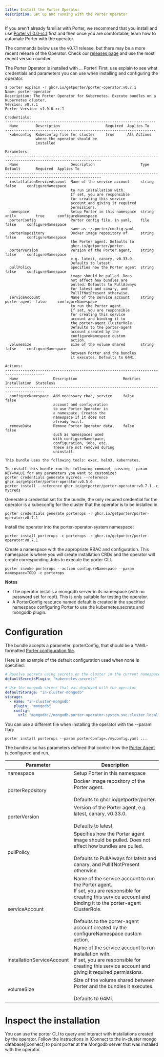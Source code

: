 ```yaml
---
title: Install the Porter Operator
description: Get up and running with the Porter Operator
---
```


If you aren't already familiar with Porter, we recommend that you install and use [Porter v1.0.0-rc.1][install-porter] first and then once you are comfortable, learn how to automate Porter with the operator.

The commands below use the v0.7.1 release, but there may be a more recent release of the Operator.
Check our [releases page](https://github.com/getporter/operator/releases) and use the most recent version number.

The Porter Operator is installed with ... Porter!
First, use explain to see what credentials and parameters you can use when installing and configuring the operator.

```
$ porter explain -r ghcr.io/getporter/porter-operator:v0.7.1
Name: porter-operator
Description: The Porter Operator for Kubernetes. Execute bundles on a Kubernetes cluster.
Version: v0.7.1
Porter Version: v1.0.0-rc.1

Credentials:
---------------------------------------------------------------------
  Name        Description                     Required  Applies To
---------------------------------------------------------------------
  kubeconfig  Kubeconfig file for cluster     true      All Actions
              where the operator should be
              installed

Parameters:
------------------------------------------------------------------------------------------------------------------
  Name                        Description                     Type    Default       Required  Applies To
------------------------------------------------------------------------------------------------------------------
  installationServiceAccount  Name of the service account     string                false     configureNamespace
                              to run installation with.
                              If set, you are responsible
                              for creating this service
                              account and giving it required
                              permissions.
  namespace                   Setup Porter in this namespace  string  <nil>         true      configureNamespace
  porterConfig                Porter config file, in yaml,    file                  false     configureNamespace
                              same as ~/.porter/config.yaml
  porterRepository            Docker image repository of      string                false     configureNamespace
                              the Porter agent. Defaults to
                              ghcr.io/getporter/porter.
  porterVersion               Version of the Porter agent,    string                false     configureNamespace
                              e.g. latest, canary, v0.33.0.
                              Defaults to latest.
  pullPolicy                  Specifies how the Porter agent  string                false     configureNamespace
                              image should be pulled. Does
                              not affect how bundles are
                              pulled. Defaults to PullAlways
                              for latest and canary, and
                              PullIfNotPresent otherwise.
  serviceAccount              Name of the service account     string  porter-agent  false     configureNamespace
                              to run the Porter agent.
                              If set, you are responsible
                              for creating this service
                              account and binding it to
                              the porter-agent ClusterRole.
                              Defaults to the porter-agent
                              account created by the
                              configureNamespace custom
                              action.
  volumeSize                  Size of the volume shared       string                false     configureNamespace
                              between Porter and the bundles
                              it executes. Defaults to 64Mi.

Actions:
----------------------------------------------------------------------------------------
  Name                Description                     Modifies Installation  Stateless
----------------------------------------------------------------------------------------
  configureNamespace  Add necessary rbac, service     false                  false
                      account and configuration
                      to use Porter Operator in
                      a namespace. Creates the
                      namespace if it does not
                      already exist.
  removeData          Remove Porter Operator data,    false                  false
                      such as namespaces used
                      with configureNamespace,
                      configuration, jobs, etc.
                      These are not removed during
                      uninstall.

This bundle uses the following tools: exec, helm3, kubernetes.

To install this bundle run the following command, passing --param KEY=VALUE for any parameters you want to customize:
porter credentials generate mycreds --reference ghcr.io/getporter/porter-operator:v0.5.0
porter install --reference ghcr.io/getporter/porter-operator:v0.7.1 -c mycreds
```

Generate a credential set for the bundle, the only required credential for the operator is a kubeconfig for the cluster that the operator is to be installed in.
```
porter credentials generate porterops -r ghcr.io/getporter/porter-operator:v0.7.1
```

Install the operator into the porter-operator-system namespace:
```
porter install porterops -c porterops -r ghcr.io/getporter/porter-operator:v0.7.1
```

Create a namespace with the appropriate RBAC and configuration. This namespace is where you will create installation CRDs and the operator will create corresponding Jobs to execute the porter CLI.

```
porter invoke porterops --action configureNamespace --param namespace=TODO -c porterops
```

**Notes**
* The operator installs a mongodb server in its namespace (with no password set for root). This is only
  suitable for testing the operator.
* A PorterConfig resource named default is created in the specified namespace configuring Porter to use
  the kubernetes.secrets and mongodb plugin.

# Configuration

The bundle accepts a parameter, porterConfig, that should be a YAML-formatted [Porter configuration file](/configuration/).

Here is an example of the default configuration used when none is specified:

```yaml
# Resolve secrets using secrets on the cluster in the current namespace.
defaultSecretsPlugin: "kubernetes.secrets"

# Use the mongodb server that was deployed with the operator
defaultStorage: "in-cluster-mongodb"
storage:
  - name: "in-cluster-mongodb"
    plugin: "mongodb"
    config:
      url: "mongodb://mongodb.porter-operator-system.svc.cluster.local"
```

You can use a different file when installing the operator with the \--param flag:

```
porter install porterops --param porterConfig=./myconfig.yaml ...
```

The bundle also has parameters defined that control how the [Porter Agent] is configured and run.

| Parameter  | Description  |
|---|---|
| namespace  | Setup Porter in this namespace  |
| porterRepository  | Docker image repository of the Porter agent.<br/><br/>Defaults to ghcr.io/getporter/porter.  |
| porterVersion  | Version of the Porter agent, e.g. latest, canary, v0.33.0.<br/><br/>Defaults to latest.  |
| pullPolicy  | Specifies how the Porter agent image should be pulled. Does not affect how bundles are pulled.<br/><br/>Defaults to PullAlways for latest and canary, and PullIfNotPresent otherwise.  |
| serviceAccount  | Name of the service account to run the Porter agent.<br/>If set, you are responsible for creating this service account and binding it to the porter-agent ClusterRole.<br/><br/>Defaults to the porter-agent account created by the configureNamespace custom action.  |
| installationServiceAccount  | Name of the service account to run installation with.<br/>If set, you are responsible for creating this service account and giving it required permissions.  |
| volumeSize  | Size of the volume shared between Porter and the bundles it executes.<br/><br/>Defaults to 64Mi.  |


# Inspect the installation

You can use the porter CLI to query and interact with installations created by the operator.
Follow the instructions in [Connect to the in-cluster mongo database][connect] to point porter at the Mongodb server that was installed with the operator.

[install-porter]: https://github.com/getporter/porter/releases?q=v1.0.0&expanded=true
[Porter Agent]: /operator/glossary/#porter-agent
